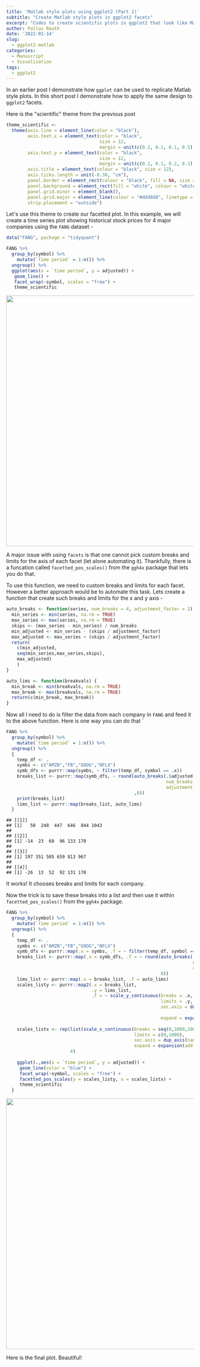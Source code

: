 ```yaml
---
title: 'Matlab style plots using ggplot2 (Part 2)'
subtitle: "Create Matlab style plots in ggplot2 facets"
excerpt: "Codes to create scientific plots in ggplot2 that look like Matlab plots but applied to facets"
author: Pallav Routh
date: '2022-01-14'
slug: 
  - ggplot2-matlab
categories:
  - Manuscript
  - Visualization
tags:
  - ggplot2
---
```





In an earlier post I demonstrate how `ggplot` can be used to replicate Matlab style plots. In this short post I demonstrate how to apply the same design to `ggplot2` facets.

Here is the "scientific" theme from the previous post


```r
theme_scientific <-
  theme(axis.line = element_line(color = "black"),
        axis.text.x = element_text(color = "black",
                                   size = 12,
                                   margin = unit(c(0.2, 0.1, 0.1, 0.5), "cm")),
        axis.text.y = element_text(color = "black",
                                   size = 12,
                                   margin = unit(c(0.1, 0.1, 0.2, 0.1), "cm")),
        axis.title = element_text(colour = "black", size = 12),
        axis.ticks.length = unit(-0.30, "cm"),
        panel.border = element_rect(colour = "black", fill = NA, size = 0.2),
        panel.background = element_rect(fill = "white", colour = "white"),
        panel.grid.minor = element_blank(),
        panel.grid.major = element_line(colour = "#ddd8d8", linetype = 1, size = 0.5),
        strip.placement = "outside")
```

Let's use this theme to create our facetted plot. In this example, we will create a time series plot showing historical stock prices for 4 major companies using the `FANG` dataset -


```r
data("FANG", package = "tidyquant")

FANG %>% 
  group_by(symbol) %>% 
    mutate(`time period` = 1:n()) %>% 
  ungroup() %>% 
  ggplot(aes(x = `time period`, y = adjusted)) +
   geom_line() +
   facet_wrap(~symbol, scales = "free") +
   theme_scientific
```

<img src="{{< blogdown/postref >}}index_files/figure-html/unnamed-chunk-2-1.png" width="672" />

A major issue with using `facets` is that one cannot pick custom breaks and limits for the axis of each facet (let alone automating it). Thankfully, there is a funcation called `facetted_pos_scales()` from the `ggh4x` package that lets you do that.

To use this function, we need to  custom breaks and limits for each facet. However a better approach would be to automate this task. Lets create a function that create such breaks and limits for the x and y axis -


```r
auto_breaks <- function(series, num_breaks = 4, adjustment_factor = 2) {
  min_series <- min(series, na.rm = TRUE)
  max_series <- max(series, na.rm = TRUE)
  skips <- (max_series - min_series) / num_breaks
  min_adjusted <- min_series - (skips / adjustment_factor)
  max_adjusted <- max_series + (skips / adjustment_factor)
  return(
    c(min_adjusted,
    seq(min_series,max_series,skips),
    max_adjusted)
    )
}

auto_lims <- function(breakvals) {
  min_break <- min(breakvals, na.rm = TRUE)
  max_break <- max(breakvals, na.rm = TRUE)
  return(c(min_break, max_break))
}
```

Now all I need to do is filter the data from each company in `FANG` and feed it to the above function. Here is one way you can do that `


```r
FANG %>% 
  group_by(symbol) %>% 
    mutate(`time period` = 1:n()) %>% 
  ungroup() %>% 
  {
    temp_df <- .
    symbs <- c("AMZN","FB","GOOG","NFLX")
    symb_dfs <- purrr::map(symbs, ~ filter(temp_df, symbol == .x))
    breaks_list <- purrr::map(symb_dfs, ~ round(auto_breaks(.$adjusted,
                                                            num_breaks = 3,
                                                            adjustment_factor = 1)
                                                ,0))
    print(breaks_list)
    lims_list <- purrr::map(breaks_list, auto_lims)
  }
```

```
## [[1]]
## [1]   50  248  447  646  844 1043
## 
## [[2]]
## [1] -14  23  60  96 133 170
## 
## [[3]]
## [1] 197 351 505 659 813 967
## 
## [[4]]
## [1] -26  13  52  92 131 170
```


It works! It chooses breaks and limits for each company. 

Now the trick is to save these breaks into a list and then use it within `facetted_pos_scales()` from the `ggh4x` package.


```r
FANG %>% 
  group_by(symbol) %>% 
    mutate(`time period` = 1:n()) %>% 
  ungroup() %>% 
  {
    temp_df <- .
    symbs <- c("AMZN","FB","GOOG","NFLX")
    symb_dfs <- purrr::map(.x = symbs, .f = ~ filter(temp_df, symbol == .x))
    breaks_list <- purrr::map(.x = symb_dfs, .f = ~ round(auto_breaks(.$adjusted,
                                                                      num_breaks = 3,
                                                                      adjustment_factor = 1),
                                                          0))
    lims_list <- purrr::map(.x = breaks_list, .f = auto_lims)
    scales_listy <- purrr::map2(.x = breaks_list, 
                                .y = lims_list, 
                                .f = ~ scale_y_continuous(breaks = .x, 
                                                          limits = .y, 
                                                          sec.axis = dup_axis(name = " ", 
                                                                             labels = NULL),
                                                          expand = expansion(add = c(0,0))))
    
    scales_listx <- rep(list(scale_x_continuous(breaks = seq(0,1000,200),
                                                limits = c(0,1000),
                                                sec.axis = dup_axis(name = " ", labels = NULL),
                                                expand = expansion(add = c(0,0)))),
                        4)
    
    ggplot(.,aes(x = `time period`, y = adjusted)) +
     geom_line(color = "blue") +
     facet_wrap(~symbol, scales = "free") +
     facetted_pos_scales(y = scales_listy, x = scales_listx) + 
     theme_scientific
  }
```

<img src="{{< blogdown/postref >}}index_files/figure-html/unnamed-chunk-5-1.png" width="672" />

Here is the final plot. Beautiful! 
